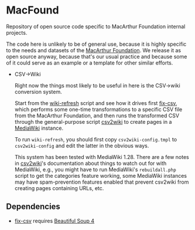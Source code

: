 # MacFound

Repository of open source code specific to MacArthur Foundation
internal projects.

The code here is unlikely to be of general use, because it is highly
specific to the needs and datasets of the [MacArthur
Foundation](https://www.MacFound.org).  We release it as open source
anyway, because that's our usual practice and because some of it could
serve as an example or a template for other similar efforts.

* CSV->Wiki

  Right now the things most likely to be useful in here is the
  CSV->wiki conversion system.

  Start from the [wiki-refresh](wiki-refresh) script and see how it
  drives first [fix-csv](fix-csv), which performs some one-time
  transformations to a specific CSV file from the MacArthur
  Foundation, and then runs the transformed CSV through the
  general-purpose script
  [csv2wiki](https://github.com/OpenTechStrategies/csv2wiki)
  to create pages in a [MediaWiki](https://www.mediawiki.org/)
  instance.
  
  To run `wiki-refresh`, you should first copy `csv2wiki-config.tmpl`
  to `csv2wiki-config` and edit the latter in the obvious ways.

  This system has been tested with MediaWiki 1.28.  There are a few
  notes in
  [csv2wiki](https://github.com/OpenTechStrategies/csv2wiki)'s
  documentation about things to watch out for with MediaWiki, e.g.,
  you might have to run MediaWiki's `rebuildall.php` script to get the
  categories feature working, some MediaWiki instances may have
  spam-prevention features enabled that prevent csv2wiki from creating
  pages containing URLs, etc.

## Dependencies

* [fix-csv](fix-csv) requires [Beautiful Soup 4](https://www.crummy.com/software/BeautifulSoup/)
